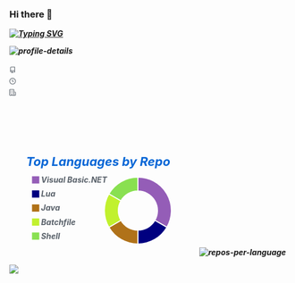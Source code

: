 ### Hi there 👋


***[![Typing SVG](https://readme-typing-svg.herokuapp.com?font=Fira+Code&pause=1000&random=false&width=435&lines=Fionn+Kelleher)](https://git.io/typing-svg)***


***![profile-details](https://github.com/FionnKelleher/FionnKelleher/assets/93994457/e3de877b-0de0-4aa2-b472-530ee222416d)<svg xmlns="http://www.w3.org/2000/svg" width="700" height="200" viewBox="0 0 700 200"></g><g transform="translate(0,28)" width="14" height="14" fill="#586069"><path fill-rule="evenodd" d="M2 2.5A2.5 2.5 0 014.5 0h8.75a.75.75 0 01.75.75v12.5a.75.75 0 01-.75.75h-2.5a.75.75 0 110-1.5h1.75v-2h-8a1 1 0 00-.714 1.7.75.75 0 01-1.072 1.05A2.495 2.495 0 012 11.5v-9zm10.5-1V9h-8c-.356 0-.694.074-1 .208V2.5a1 1 0 011-1h8zM5 12.25v3.25a.25.25 0 00.4.2l1.45-1.087a.25.25 0 01.3 0L8.6 15.7a.25.25 0 00.4-.2v-3.25a.25.25 0 00-.25-.25h-3.5a.25.25 0 00-.25.25z"></path></g><g transform="translate(0,56)" width="14" height="14" fill="#586069"><path fill-rule="evenodd" d="M1.5 8a6.5 6.5 0 1113 0 6.5 6.5 0 01-13 0zM8 0a8 8 0 100 16A8 8 0 008 0zm.5 4.75a.75.75 0 00-1.5 0v3.5a.75.75 0 00.471.696l2.5 1a.75.75 0 00.557-1.392L8.5 7.742V4.75z"></path></g><g transform="translate(0,84)" width="14" height="14" fill="#586069"><path fill-rule="evenodd" d="M1.5 14.25c0 .138.112.25.25.25H4v-1.25a.75.75 0 01.75-.75h2.5a.75.75 0 01.75.75v1.25h2.25a.25.25 0 00.25-.25V1.75a.25.25 0 00-.25-.25h-8.5a.25.25 0 00-.25.25v12.5zM1.75 16A1.75 1.75 0 010 14.25V1.75C0 .784.784 0 1.75 0h8.5C11.216 0 12 .784 12 1.75v12.5c0 .085-.006.168-.018.25h2.268a.25.25 0 00.25-.25V8.285a.25.25 0 00-.111-.208l-1.055-.703a.75.75 0 11.832-1.248l1.055.703c.487.325.779.871.779 1.456v5.965A1.75 1.75 0 0114.25 16h-3.5a.75.75 0 01-.197-.026c-.099.017-.2.026-.303.026h-3a.75.75 0 01-.75-.75V14h-1v1.25a.75.75 0 01-.75.75h-3zM3 3.75A.75.75 0 013.75 3h.5a.75.75 0 010 1.5h-.5A.75.75 0 013 3.75zM3.75 6a.75.75 0 000 1.5h.5a.75.75 0 000-1.5h-.5zM3 9.75A.75.75 0 013.75 9h.5a.75.75 0 010 1.5h-.5A.75.75 0 013 9.75zM7.75 9a.75.75 0 000 1.5h.5a.75.75 0 000-1.5h-.5zM7 6.75A.75.75 0 017.75 6h.5a.75.75 0 010 1.5h-.5A.75.75 0 017 6.75zM7.75 3a.75.75 0 000 1.5h.5a.75.75 0 000-1.5h-.5z"></path></g><text x="21" y="14" d="M0,110C10.410958904109588,106.07142857142858,20.821917808219176,102.14285714285715,31.232876712328764,102.14285714285715C41.990867579908674,102.14285714285715,52.74885844748858,110,63.50684931506849,110C74.2648401826484,110,85.02283105022832,110,95.78082191780823,110C105.49771689497717,110,115.21461187214611,110,124.93150684931506,110C135.68949771689498,110,146.44748858447488,110,157.2054794520548,110C167.6164383561644,110,178.02739726027397,110,188.43835616438358,110C199.19634703196348,110,209.95433789954336,110,220.71232876712327,110C231.12328767123287,110,241.53424657534248,110,251.94520547945208,110C262.70319634703196,110,273.46118721461187,110,284.2191780821918,110C294.9771689497717,110,305.7351598173516,110,316.4931506849315,110C326.90410958904107,110,337.3150684931507,108.69047619047619,347.7260273972603,106.07142857142857C358.4840182648402,103.36507936507937,369.2420091324201,53.64682539682539,380,3.928571428571427L380,110C369.2420091324201,110,358.4840182648402,110,347.7260273972603,110C337.3150684931507,110,326.90410958904107,110,316.4931506849315,110C305.7351598173516,110,294.9771689497717,110,284.2191780821918,110C273.46118721461187,110,262.70319634703196,110,251.94520547945208,110C241.53424657534248,110,231.12328767123287,110,220.71232876712327,110C209.95433789954336,110,199.19634703196348,110,188.43835616438358,110C178.02739726027397,110,167.6164383561644,110,157.2054794520548,110C146.44748858447488,110,135.68949771689498,110,124.93150684931506,110C115.21461187214611,110,105.49771689497717,110,95.78082191780823,110C85.02283105022832,110,74.2648401826484,110,63.50684931506849,110C52.74885844748858,110,41.990867579908674,110,31.232876712328764,110C20.821917808219176,110,10.410958904109588,110,0,110Z"></path><g color="#586069" transform="translate(-30,110)" fill="none" font-size="10" font-family="sans-serif" text-anchor="middle"><path class="domain" stroke="currentColor" d="M0.5,6V0.5H380.5V6"></path><g class="tick" opacity="1" transform="translate(0.5,0)"><line stroke="currentColor" y2="6"></line>***

***<svg xmlns="http://www.w3.org/2000/svg" width="340" height="200" viewBox="0 0 340 200"></rect><text x="30" y="40" style="font-size: 22px; fill: #0366d6;">Top Languages by Repo</text><g transform="translate(0,40)"><g transform="translate(40,0)"><rect y="18" width="14" height="14" fill="#945db7" stroke="#ffffff" style="stroke-width: 1px;"></rect><rect y="43.2" width="14" height="14" fill="#000080" stroke="#ffffff" style="stroke-width: 1px;"></rect><rect y="68.4" width="14" height="14" fill="#b07219" stroke="#ffffff" style="stroke-width: 1px;"></rect><rect y="93.60000000000002" width="14" height="14" fill="#C1F12E" stroke="#ffffff" style="stroke-width: 1px;"></rect><rect y="118.80000000000001" width="14" height="14" fill="#89e051" stroke="#ffffff" style="stroke-width: 1px;"></rect><text x="16.8" y="30" style="fill: #586069; font-size: 14px;">Visual Basic.NET</text><text x="16.8" y="55.2" style="fill: #586069; font-size: 14px;">Lua</text><text x="16.8" y="80.4" style="fill: #586069; font-size: 14px;">Java</text><text x="16.8" y="105.60000000000002" style="fill: #586069; font-size: 14px;">Batchfile</text><text x="16.8" y="130.8" style="fill: #586069; font-size: 14px;">Shell</text></g><g transform="translate( 230, 80 )"><g class="arc"><path d="M3.67394039744206e-15,-60A60,60,0,0,1,51.96152422706632,29.99999999999999L30.310889132455355,17.499999999999993A35,35,0,0,0,2.1431318985078682e-15,-35Z" style="fill: #945db7; stroke-width: 2px;" stroke="#ffffff"></path></g><g class="arc"><path d="M51.96152422706632,29.99999999999999A60,60,0,0,1,3.67394039744206e-15,60L2.1431318985078682e-15,35A35,35,0,0,0,30.310889132455355,17.499999999999993Z" style="fill: #000080; stroke-width: 2px;" stroke="#ffffff"></path></g><g class="arc"><path d="M3.67394039744206e-15,60A60,60,0,0,1,-51.961524227066306,30.00000000000002L-30.310889132455348,17.50000000000001A35,35,0,0,0,2.1431318985078682e-15,35Z" style="fill: #b07219; stroke-width: 2px;" stroke="#ffffff"></path></g><g class="arc"><path d="M-51.961524227066306,30.00000000000002A60,60,0,0,1,-51.96152422706634,-29.999999999999964L-30.310889132455365,-17.49999999999998A35,35,0,0,0,-30.310889132455348,17.50000000000001Z" style="fill: #C1F12E; stroke-width: 2px;" stroke="#ffffff"></path></g><g class="arc"><path d="M-51.96152422706634,-29.999999999999964A60,60,0,0,1,-6.431252637433369e-14,-60L-3.7515640385027985e-14,-35A35,35,0,0,0,-30.310889132455365,-17.49999999999998Z" style="fill: #89e051; stroke-width: 2px;" stroke="#ffffff"></path></g></g></g></svg>![repos-per-language](https://github.com/FionnKelleher/FionnKelleher/assets/93994457/b94a943c-8aef-4f51-a74c-98ef53effd1f)***


***![](https://komarev.com/ghpvc/?username=FionnKelleher)***
